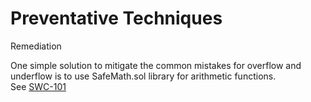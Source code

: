 # Preventative Techniques

Remediation

One simple solution to mitigate the common mistakes for overflow and underflow is to use SafeMath.sol library for arithmetic functions.  
See [SWC-101](https://swcregistry.io/docs/SWC-101)

